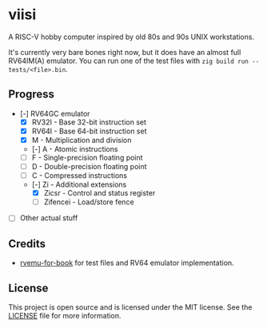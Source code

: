 # viisi
A RISC-V hobby computer inspired by old 80s and 90s UNIX workstations.

It's currently very bare bones right now, but it does have an almost full RV64IM(A) emulator. You can run one of the test files with `zig build run -- tests/<file>.bin`.

## Progress
- [-] RV64GC emulator
  - [X] RV32I - Base 32-bit instruction set
  - [X] RV64I - Base 64-bit instruction set
  - [X] M - Multiplication and division
  - [-] A - Atomic instructions
  - [ ] F - Single-precision floating point
  - [ ] D - Double-precision floating point
  - [ ] C - Compressed instructions
  - [-] Zi - Additional extensions
    - [X] Zicsr - Control and status register
    - [ ] Zifencei - Load/store fence
- [ ] Other actual stuff

## Credits
- [rvemu-for-book](https://github.com/d0iasm/rvemu-for-book) for test files and RV64 emulator implementation.

## License
This project is open source and is licensed under the MIT license. See the [LICENSE](LICENSE) file for more information.

